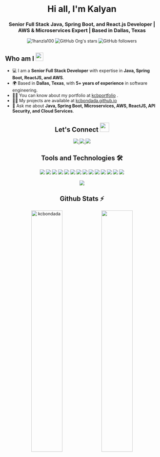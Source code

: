 <h1 align="center">Hi all, I'm Kalyan</h1>

<h3 align="center">Senior Full Stack Java, Spring Boot, and React.js Developer | AWS & Microservices Expert | 
 Based in Dallas, Texas</h3>

<div align="center">
      <img src="https://komarev.com/ghpvc/?username=kcbondada&label=Profile%20views&color=0e75b6&style=flat" alt="1hanzla100" />
      <img alt="GitHub Org's stars" src="https://img.shields.io/github/stars/kcbondada?style=social"> 
      <img alt="GitHub followers" src="https://img.shields.io/github/followers/kcbondada?style=social">
</div>

<h2 align="left">Who am I <img src="https://media.giphy.com/media/pDh3IDoUswmZrqdRip/giphy.gif" height="27px" width="25px"></h2>

- 💻 I am a **Senior Full Stack Developer** with expertise in **Java, Spring Boot, ReactJS, and AWS**.
- 🌍 Based in **Dallas, Texas**, with **5+ years of experience** in software engineering.
- 👨‍💻 You can know about my portfolio at [kcbportfolio](https://kcbportfolio.netlify.app/) .
-  👨‍💻 My projects are available at [kcbondada.github.io](https://github.com/kcbondada?tab=repositories) 
- 💬 Ask me about **Java, Spring Boot, Microservices, AWS, ReactJS, API Security, and Cloud Services**.

<h2 align="center"> Let's Connect <img src="https://media.giphy.com/media/jOz35yxbuhvVQDKrce/giphy.gif" height="30px" width="30px"></h2>


<div align="center">
      <a href="https://www.linkedin.com/in/kalyankc1997/">
        <img src="https://img.shields.io/badge/LinkedIn-0077B5?style=for-the-badge&logo=linkedin&logoColor=white">
      </a>
     <!-- <a href="[https://www.instagram.com/1hanzla100/](https://www.upwork.com/workwith/1hanzla100)">
        <img src="https://img.shields.io/badge/UpWork-6FDA44?style=for-the-badge&logo=Upwork&logoColor=white">
      </a>-->
      <a href="https://github.com/kcbondada/">
        <img src="https://img.shields.io/badge/GitHub-100000?style=for-the-badge&logo=github&logoColor=white">
      </a>
      <a href="mailto:bkalyanchaitanya@gmail.com">
        <img src="https://img.shields.io/badge/Gmail-D14836?style=for-the-badge&logo=gmail&logoColor=white">
      </a>
      <!--<a href="https://www.instagram.com/__hanzla100/">
        <img src="https://img.shields.io/badge/Instagram-E4405F?style=for-the-badge&logo=instagram&logoColor=white">
      </a>-->
</div>

<h2 align="center">Tools and Technologies 🛠</h2>
<div align="center">
  <img src="https://img.shields.io/badge/Java-ED8B00?style=for-the-badge&logo=java&logoColor=white" />
  <img src="https://img.shields.io/badge/Spring_Boot-6DB33F?style=for-the-badge&logo=spring&logoColor=white" />
  <img src="https://img.shields.io/badge/React-20232A?style=for-the-badge&logo=react&logoColor=61DAFB" />
  <img src="https://img.shields.io/badge/TypeScript-007ACC?style=for-the-badge&logo=typescript&logoColor=white" />
  <img src="https://img.shields.io/badge/Amazon_AWS-FF9900?style=for-the-badge&logo=amazonaws&logoColor=white" />
  <img src="https://img.shields.io/badge/PostgreSQL-316192?style=for-the-badge&logo=postgresql&logoColor=white" />
  <img src="https://img.shields.io/badge/Docker-2496ED?style=for-the-badge&logo=docker&logoColor=white" />
  <img src="https://img.shields.io/badge/Kubernetes-326CE5?style=for-the-badge&logo=kubernetes&logoColor=white" />
  <img src="https://img.shields.io/badge/Microservices-FF5733?style=for-the-badge&logo=microservices&logoColor=white" />
  <img src="https://img.shields.io/badge/GitHub-181717?style=for-the-badge&logo=github&logoColor=white" />
  <img src="https://img.shields.io/badge/GitLab-FC6D26?style=for-the-badge&logo=gitlab&logoColor=white" />
  <img src="https://img.shields.io/badge/GraphQL-E10098?style=for-the-badge&logo=graphql&logoColor=white" />
  <img src="https://img.shields.io/badge/Apache_Kafka-231F20?style=for-the-badge&logo=apachekafka&logoColor=white" />
  <img src="https://img.shields.io/badge/CI/CD-0A0A0A?style=for-the-badge&logo=githubactions&logoColor=white" />
<br>
<br>
  <img align="center" src="https://github-readme-stats.vercel.app/api/top-langs/?username=kcbondada&theme=dark&layout=compact&langs_count=20&hide_title=true"/>
</div>


<!-- Github Stats Section -->
<h2 align="center">Github Stats ⚡</h2>
<p align=center>
  <div align=center>
      <img align="center" width="45%" src="https://github-readme-streak-stats.herokuapp.com/?user=kcbondada&theme=react&border=61dafb&hide_border=true" alt="kcbondada" />
      <img align="center" width="45%" src="https://github-readme-stats.vercel.app/api?username=kcbondada&show_icons=true&theme=react&border_color=61dafb&hide_border=true" />
  </div>
</p>
